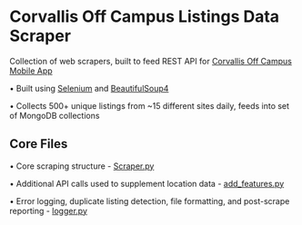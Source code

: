 # Corvallis Off Campus Listings Data Scraper

Collection of web scrapers, built to feed REST API for [Corvallis Off Campus Mobile App](https://github.com/FellowshipOfThePing/Corvallis-Off-Campus-Mobile)
<br/>

• Built using [Selenium](https://github.com/SeleniumHQ/selenium) and [BeautifulSoup4](https://pypi.org/project/beautifulsoup4/)

• Collects 500+ unique listings from ~15 different sites daily, feeds into set of MongoDB collections

## Core Files ##

• Core scraping structure - [Scraper.py](https://github.com/FellowshipOfThePing/Corvallis-Off-Campus-Scraper/blob/master/Data/scraping/Scraper.py)

• Additional API calls used to supplement location data - [add_features.py](https://github.com/FellowshipOfThePing/Corvallis-Off-Campus-Scraper/blob/master/Data/scraping/add_features.py)

• Error logging, duplicate listing detection, file formatting, and post-scrape reporting - [logger.py](https://github.com/FellowshipOfThePing/Corvallis-Off-Campus-Scraper/blob/master/Data/scraping/add_features.py)